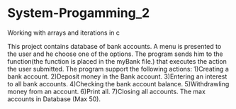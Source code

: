 # System-Progamming_2
Working with arrays and iterations in c


This project contains  database of bank accounts.
 A menu is presented to the user and he choose one of the options. The program sends him to the function(the function is placed in the myBank file.)
 that executes the action the user submitted.
 The program support the following actions:
 1)Creating a bank account.
 2)Deposit money in the Bank account.
 3)Entering an interest to all bank accounts.
 4)Checking the bank account balance.
 5)Withdrawling  money from  an account.
 6)Print all.
 7)Closing all accounts.
The max accounts in Database (Max 50).

